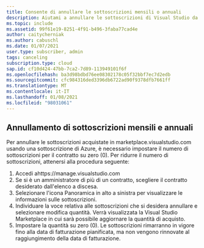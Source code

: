 ```yaml
---
title: Consente di annullare le sottoscrizioni mensili o annuali
description: Aiutami a annullare le sottoscrizioni di Visual Studio da marketplace.visualstudio.com
ms.topic: include
ms.assetid: 99f61e19-8251-4f91-b496-3faba77cad4e
author: caitycherniak
ms.author: cabuschl
ms.date: 01/07/2021
user.type: subscriber, admin
tags: canceling
subscription.type: cloud
sap.id: cf10d424-47bb-7ca2-7d89-113949101f6f
ms.openlocfilehash: ba3d98bdbd76ee08302178c05f32bbf7ec7d2edb
ms.sourcegitcommit: cfc984316ded3396db6722ad90f9378dfb7661ff
ms.translationtype: MT
ms.contentlocale: it-IT
ms.lasthandoff: 01/08/2021
ms.locfileid: "98031061"
---
```

## <a name="canceling-monthly-and-annual-subscriptions"></a>Annullamento di sottoscrizioni mensili e annuali

Per annullare le sottoscrizioni acquistate in marketplace.visualstudio.com usando una sottoscrizione di Azure, è necessario impostare il numero di sottoscrizioni per il contratto su zero (0). Per ridurre il numero di sottoscrizioni, attenersi alla procedura seguente: 

1. Accedi ahttps://manage.visualstudio.com
2. Se si è un amministratore di più di un contratto, scegliere il contratto desiderato dall'elenco a discesa. 
3. Selezionare l'icona Panoramica in alto a sinistra per visualizzare le informazioni sulle sottoscrizioni. 
4. Individuare la voce relativa alle sottoscrizioni che si desidera annullare e selezionare modifica quantità. Verrà visualizzata la Visual Studio Marketplace in cui sarà possibile aggiornare la quantità di acquisto.  
5. Impostare la quantità su zero (0). Le sottoscrizioni rimarranno in vigore fino alla data di fatturazione pianificata, ma non vengono rinnovate al raggiungimento della data di fatturazione.